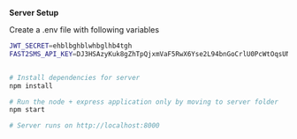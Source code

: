 **Server Setup**

Create a .env file with following variables

```bash
JWT_SECRET=ehblbghblwhbglhb4tgh
FAST2SMS_API_KEY=DJ3HSAzyKuk8gZhTpQjxmVaF5RwX6Yse2L94bnGoCrlU0PcWtOqsUNuI6hmHGMoeEbKk3AW79aF5CO4i
```

```bash

# Install dependencies for server
npm install

# Run the node + express application only by moving to server folder
npm start

```

```bash
# Server runs on http://localhost:8000
```
